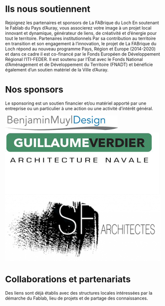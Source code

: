 # Ils nous soutiennent

Rejoignez les partenaires et sponsors de La FABrique du Loch
En soutenant le Fablab du Pays d’Auray, vous associerez votre image à un projet local innovant et dynamique, générateur de liens, de créativité et d’énergie pour tout le territoire.
Partenaires institutionnels
Par sa contribution au territoire en transition et son engagement à l’innovation, le projet de La FABrique du Loch répond au nouveau programme Pays, Région et Europe (2014-2020) et dans ce cadre il est co-financé par le Fonds Européen de Développement Régional l’ITI-FEDER. Il est soutenu par l’État avec le Fonds National d’Aménagement et de Développement du Territoire (FNADT) et bénéficie également d’un soutien matériel de la Ville d’Auray.



# Nos sponsors
Le sponsoring est un soutien financier et/ou matériel apporté par une entreprise ou un particulier à une action ou une activité d’intérêt général.

![Benjamin Muyl](assets/images/benj.jpg)
![Guillaume Verdier](assets/images/guillaume.jpg)
![Stephanie Feve](assets\images\LOGOSFPtt-1024x439.png)


# Collaborations et partenariats
Des liens sont déjà établis avec des structures locales intéressées par la démarche du Fablab, lieu de projets et de partage des connaissances.
